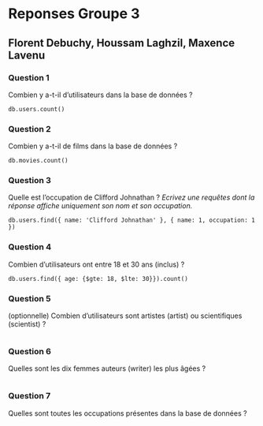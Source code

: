 # Reponses Groupe 3

## Florent Debuchy, Houssam Laghzil, Maxence Lavenu

### Question 1

Combien y a-t-il d’utilisateurs dans la base de données ?

```
db.users.count()
```

### Question 2

Combien y a-t-il de films dans la base de données ?

```
db.movies.count()
```

### Question 3

Quelle est l’occupation de Clifford Johnathan ? *Ecrivez une requêtes dont la réponse affiche uniquement son nom et son occupation.*

```
db.users.find({ name: 'Clifford Johnathan' }, { name: 1, occupation: 1 })
```

### Question 4

Combien d’utilisateurs ont entre 18 et 30 ans (inclus) ?

```
db.users.find({ age: {$gte: 18, $lte: 30}}).count()
```

### Question 5

(optionnelle) Combien d’utilisateurs sont artistes (artist) ou scientifiques (scientist) ?
```

```

### Question 6

Quelles sont les dix femmes auteurs (writer) les plus âgées ?
```

```

### Question 7

Quelles sont toutes les occupations présentes dans la base de données ?

```

```
